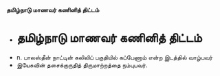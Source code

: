 **தமிழ்நாடு மாணவர் கணினித் திட்டம்**
- # தமிழ்நாடு மாணவர் கணினித் திட்டம்
- n. பாலஸ்தீன் நாட்டின் கலிலிப் பகுதியில் கப்பேணாம் என்ற இடத்தில் வாழ்பவர்
- இயேசுவின் தசைக்குருதித் திருமாற்றத்தை நம்புபவர்.

